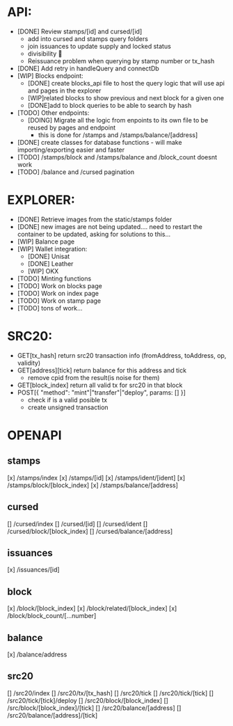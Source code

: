 # API:

- [DONE] Review stamps/[id] and cursed/[id]
  - add into cursed and stamps query folders
  - join issuances to update supply and locked status
  - divisibility 🤯
  - Reissuance problem when querying by stamp number or tx_hash
- [DONE] Add retry in handleQuery and connectDb
- [WIP] Blocks endpoint:
  - [DONE] create blocks_api file to host the query logic that will use api and
    pages in the explorer
  - [WIP]related blocks to show previous and next block for a given one
  - [DONE]add to block queries to be able to search by hash
- [TODO] Other endpoints:
  - [DOING] Migrate all the logic from enpoints to its own file to be reused by
    pages and endpoint
    - this is done for /stamps and /stamps/balance/[address]
- [DONE] create classes for database functions - will make importing/exporting easier and faster
- [TODO] /stamps/block and /stamps/balance and /block_count doesnt work
- [TODO] /balance and /cursed pagination

# EXPLORER:

- [DONE] Retrieve images from the static/stamps folder
- [DONE] new images are not being updated.... need to restart the container to
  be updated, asking for solutions to this...
- [WIP] Balance page
- [WIP] Wallet integration:
  - [DONE] Unisat
  - [DONE] Leather
  - [WIP] OKX
- [TODO] Minting functions
- [TODO] Work on blocks page
- [TODO] Work on index page
- [TODO] Work on stamp page
- [TODO] tons of work...


# SRC20:

- GET[tx_hash] return src20 transaction info (fromAddress, toAddress, op,
  validity)
- GET[address][tick] return balance for this address and tick
  - remove cpid from the result(is noise for them)
- GET[block_index] return all valid tx for src20 in that block
- POST[{ "method": "mint"|"transfer"|"deploy", params: [] }]
  - check if is a valid posible tx
  - create unsigned transaction


# OPENAPI

## stamps
[x] /stamps/index
[x] /stamps/[id]
[x] /stamps/ident/[ident]
[x] /stamps/block/[block_index]
[x] /stamps/balance/[address]

## cursed
[] /cursed/index
[] /cursed/[id]
[] /cursed/ident
[] /cursed/block/[block_index]
[] /cursed/balance/[address]

## issuances
[x] /issuances/[id]

## block
[x] /block/[block_index]
[x] /block/related/[block_index]
[x] /block/block_count/[...number]

## balance
[x] /balance/address

## src20
[] /src20/index
[] /src20/tx/[tx_hash]
[] /src20/tick
[] /src20/tick/[tick]
[] /src20/tick/[tick]/deploy
[] /src20/block/[block_index]
[] /src/block/[block_index]/[tick]
[] /src20/balance/[address]
[] /src20/balance/[address]/[tick]
